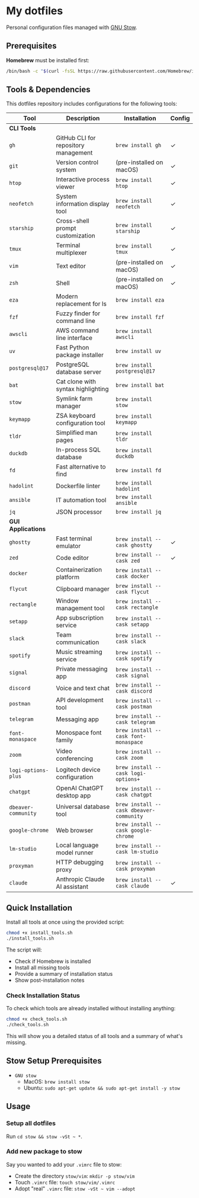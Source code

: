 # My dotfiles

Personal configuration files managed with [GNU Stow](https://www.gnu.org/software/stow/).

## Prerequisites

**Homebrew** must be installed first:

```bash
/bin/bash -c "$(curl -fsSL https://raw.githubusercontent.com/Homebrew/install/HEAD/install.sh)"
```

## Tools & Dependencies

This dotfiles repository includes configurations for the following tools:

| Tool | Description | Installation | Config |
|------|-------------|--------------|--------|
| **CLI Tools** | | | |
| `gh` | GitHub CLI for repository management | `brew install gh` | ✓ |
| `git` | Version control system | (pre-installed on macOS) | ✓ |
| `htop` | Interactive process viewer | `brew install htop` | ✓ |
| `neofetch` | System information display tool | `brew install neofetch` | ✓ |
| `starship` | Cross-shell prompt customization | `brew install starship` | ✓ |
| `tmux` | Terminal multiplexer | `brew install tmux` | ✓ |
| `vim` | Text editor | (pre-installed on macOS) | ✓ |
| `zsh` | Shell | (pre-installed on macOS) | ✓ |
| `eza` | Modern replacement for ls | `brew install eza` |  |
| `fzf` | Fuzzy finder for command line | `brew install fzf` |  |
| `awscli` | AWS command line interface | `brew install awscli` |  |
| `uv` | Fast Python package installer | `brew install uv` |  |
| `postgresql@17` | PostgreSQL database server | `brew install postgresql@17` |  |
| `bat` | Cat clone with syntax highlighting | `brew install bat` |  |
| `stow` | Symlink farm manager | `brew install stow` |  |
| `keymapp` | ZSA keyboard configuration tool | `brew install keymapp` |  |
| `tldr` | Simplified man pages | `brew install tldr` |  |
| `duckdb` | In-process SQL database | `brew install duckdb` |  |
| `fd` | Fast alternative to find | `brew install fd` |  |
| `hadolint` | Dockerfile linter | `brew install hadolint` |  |
| `ansible` | IT automation tool | `brew install ansible` |  |
| `jq` | JSON processor | `brew install jq` |  |
| **GUI Applications** | | | |
| `ghostty` | Fast terminal emulator | `brew install --cask ghostty` | ✓ |
| `zed` | Code editor | `brew install --cask zed` | ✓ |
| `docker` | Containerization platform | `brew install --cask docker` |  |
| `flycut` | Clipboard manager | `brew install --cask flycut` |  |
| `rectangle` | Window management tool | `brew install --cask rectangle` |  |
| `setapp` | App subscription service | `brew install --cask setapp` |  |
| `slack` | Team communication | `brew install --cask slack` |  |
| `spotify` | Music streaming service | `brew install --cask spotify` |  |
| `signal` | Private messaging app | `brew install --cask signal` |  |
| `discord` | Voice and text chat | `brew install --cask discord` |  |
| `postman` | API development tool | `brew install --cask postman` |  |
| `telegram` | Messaging app | `brew install --cask telegram` |  |
| `font-monaspace` | Monospace font family | `brew install --cask font-monaspace` |  |
| `zoom` | Video conferencing | `brew install --cask zoom` |  |
| `logi-options-plus` | Logitech device configuration | `brew install --cask logi-options+` |  |
| `chatgpt` | OpenAI ChatGPT desktop app | `brew install --cask chatgpt` |  |
| `dbeaver-community` | Universal database tool | `brew install --cask dbeaver-community` |  |
| `google-chrome` | Web browser | `brew install --cask google-chrome` |  |
| `lm-studio` | Local language model runner | `brew install --cask lm-studio` |  |
| `proxyman` | HTTP debugging proxy | `brew install --cask proxyman` |  |
| `claude` | Anthropic Claude AI assistant | `brew install --cask claude` | ✓ |

## Quick Installation

Install all tools at once using the provided script:

```bash
chmod +x install_tools.sh
./install_tools.sh
```

The script will:
- Check if Homebrew is installed
- Install all missing tools
- Provide a summary of installation status
- Show post-installation notes

### Check Installation Status

To check which tools are already installed without installing anything:

```bash
chmod +x check_tools.sh
./check_tools.sh
```

This will show you a detailed status of all tools and a summary of what's missing.

## Stow Setup Prerequisites

* `GNU stow`
  * MacOS: `brew install stow`
  * Ubuntu: `sudo apt-get update && sudo apt-get install -y stow`

## Usage

### Setup all dotfiles

Run `cd stow && stow -vSt ~ *`.

### Add new package to stow

Say you wanted to add your `.vimrc` file to stow:
* Create the directory `stow/vim`: `mkdir -p stow/vim`
* Touch `.vimrc` file: `touch stow/vim/.vimrc`
* Adopt "real" `.vimrc` file: `stow -vSt ~ vim --adopt`
